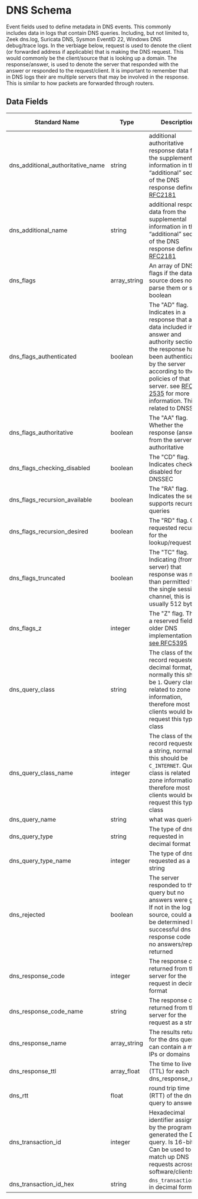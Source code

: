 # DNS Schema
Event fields used to define metadata in DNS events. This commonly includes data in logs that contain DNS queries.
Including, but not limited to, Zeek dns.log, Suricata DNS, Sysmon EventID 22, Windows DNS debug/trace logs.
In the verbiage below, request is used to denote the client (or forwarded address if applicable) that is making the DNS request. This would commonly be the client/source that is looking up a domain.
The response/answer, is used to denote the server that responded with the answer or responded to the request/client.
It is important to remember that in DNS logs their are multiple servers that may be involved in the response. This is similar to how packets are forwarded through routers.

## Data Fields
|Standard Name|Type|Description|Sample Value|
|---|---|---|---|
| dns_additional_authoritative_name | string       | additional authoritative response data from the supplemental information in the “additional” section of the DNS response defined in [RFC2181](https://tools.ietf.org/html/rfc2181#section-5.4.1)                                                                                                                   | `google.com`   |
| dns_additional_name               | string       | additional response data from the supplemental information in the “additional” section of the DNS response defined in [RFC2181](https://tools.ietf.org/html/rfc2181#section-5.4.1)                                                                                                                                 | `10.10.10.1`   |
| dns_flags                         | array_string | An array of DNS flags if the data source does not parse them or set as boolean                                                                                                                                                                                                                                     | `[ "1", "0" ]` |
| dns_flags_authenticated           | boolean      | The "AD" flag. Indicates in a response that all data included in the answer and authority sections of the response have been authenticated by the server according to the policies of that server. see [RFC 2535](https://tools.ietf.org/html/rfc3655#section-6.1) for more information. This is related to DNSSEC | `false`        |
| dns_flags_authoritative           | boolean      | The "AA" flag. Whether the response (answer) from the server was authoritative                                                                                                                                                                                                                                     | `true`         |
| dns_flags_checking_disabled       | boolean      | The "CD" flag. Indicates checking disabled for DNSSEC                                                                                                                                                                                                                                                              | `true`         |
| dns_flags_recursion_available     | boolean      | The "RA" flag. Indicates the server supports recursive queries                                                                                                                                                                                                                                                     | `false`        |
| dns_flags_recursion_desired       | boolean      | The "RD" flag. Client requested recursion for the lookup/request                                                                                                                                                                                                                                                   | `true`         |
| dns_flags_truncated               | boolean      | The "TC" flag. Indicating (from the server) that response was more than permitted for the single sessions channel, this is usually 512 bytes.                                                                                                                                                                      | `true`         |
| dns_flags_z                       | integer      | The "Z" flag. This is a reserved field for older DNS implementations [see RFC5395](https://tools.ietf.org/html/rfc5395)                                                                                                                                                                                            | `0`            |
| dns_query_class                   | string       | The class of the dns record requested in decimal format, normally this should be `1`. Query class is related to zone information, therefore most clients would be request this type of class                                                                                                                       | `1`            |
| dns_query_class_name              | integer      | The class of the dns record requested as a string, normally this should be `C_INTERNET`. Query class is related to zone information, therefore most clients would be request this type of class                                                                                                                    | `C_INTERNET`   |
| dns_query_name                    | string       | what was queried                                                                                                                                                                                                                                                                                                   | `google.com`   |
| dns_query_type                    | string       | The type of dns requested in decimal format                                                                                                                                                                                                                                                                        | `28`           |
| dns_query_type_name               | integer      | The type of dns requested as a string                                                                                                                                                                                                                                                                              | `AAAA`         |
| dns_rejected                      | boolean      | The server responded to the query but no answers were given. If not in the log source, could also be determined by a successful dns response code and no answers/replies returned                                                                                                                                  | `false`        |
| dns_response_code                 | integer      | The response code returned from the server for the request in decimal format                                                                                                                                                                                                                                       | `0`            |
| dns_response_code_name            | string       | The response code returned from the server for the request as a string                                                                                                                                                                                                                                             | `NOERROR`      |
| dns_response_name                 | array_string | The results returned for the dns query. can contain a mix of IPs or domains                                                                                                                                                                                                                                        | `8.8.8.8`      |
| dns_response_ttl                  | array_float  | The time to live (TTL) for each dns_response_name                                                                                                                                                                                                                                                                  | ``             |
| dns_rtt                           | float        | round trip time (RTT) of the dns query to answer                                                                                                                                                                                                                                                                   | `0.006946`     |
| dns_transaction_id                | integer      | Hexadecimal identifier assigned by the program that generated the DNS query. Is 16-bit. Can be used to match up DNS requests across software/clients                                                                                                                                                               | `4D11`         |
| dns_transaction_id_hex            | string       | `dns_transaction_id` in decimal format                                                                                                                                                                                                                                                                             | `19729`        |

